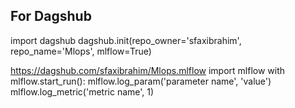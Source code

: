 


## For Dagshub

import dagshub
dagshub.init(repo_owner='sfaxibrahim', repo_name='Mlops', mlflow=True)


https://dagshub.com/sfaxibrahim/Mlops.mlflow
import mlflow
with mlflow.start_run():
  mlflow.log_param('parameter name', 'value')
  mlflow.log_metric('metric name', 1)